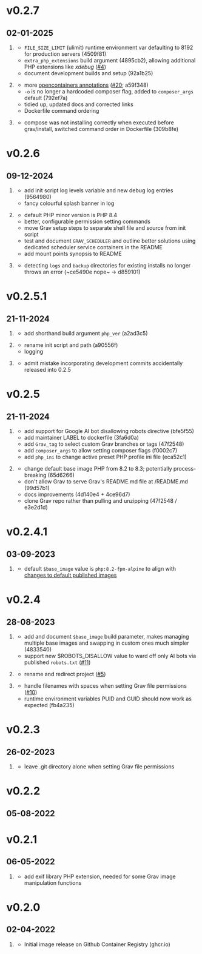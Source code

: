 # v0.2.7
## 02-01-2025

1. [](#new)
    * `FILE_SIZE_LIMIT` (ulimit) runtime environment var defaulting to 8192 for production servers (4509f81)
    * `extra_php_extensions` build argument (4895cb2), allowing additional PHP extensions like _xdebug_ ([#4](https://github.com/hughbris/cadaver/issues/4))
    * document development builds and setup (92a1b25)

2. [](#improved)
    * more [opencontainers annotations](https://github.com/opencontainers/image-spec/blob/main/annotations.md) ([#20](https://github.com/hughbris/cadaver/issues/20); a59f348)
    * `-o` is no longer a hardcoded composer flag, added to `composer_args` default (792ef7a)
    * tidied up, updated docs and corrected links
    * Dockerfile command ordering

3. [](#bugfix)
    * compose was not installing correctly when executed before grav/install, switched command order in Dockerfile (309b8fe)

# v0.2.6
## 09-12-2024

1. [](#new)
    * add init script log levels variable and new debug log entries (9564980)
    * fancy colourful splash banner in log

2. [](#improved)
    * default PHP minor version is PHP 8.4
    * better, configurable permission setting commands
    * move Grav setup steps to separate shell file and source from init script
    * test and document `GRAV_SCHEDULER` and outline better solutions using dedicated scheduler service containers in the README
    * add mount points synopsis to README

3. [](#bugfix)
    * detecting `logs` and `backup` directories for existing installs no longer throws an error (~ce5490e nope~ → d859101)

# v0.2.5.1
## 21-11-2024

1. [](#new)
    * add shorthand build argument `php_ver` (a2ad3c5)

2. [](#improved)
    * rename init script and path (a90556f)
    * logging

3. [](#bugfix)
    * admit mistake incorporating development commits accidentally released into 0.2.5

# v0.2.5
## 21-11-2024

1. [](#new)
    * add support for Google AI bot disallowing robots directive (bfe5f55)
    * add maintainer LABEL to dockerfile (3fa6d0a)
    * add `Grav_tag` to select custom Grav branches or tags (47f2548)
    * add `composer_args` to allow setting composer flags (f0002c7)
    * add `php_ini` to change active preset PHP profile ini file (eca52c1)

2. [](#improved)
    * change default base image PHP from 8.2 to 8.3; potentially process-breaking (65d6266)
    * don't allow Grav to serve Grav's README.md file at /README.md (99d57b1)
    * docs improvements (4d140e4 + 4ce96d7)
    * clone Grav repo rather than pulling and unzipping (47f2548 / e3e2d1d)

# v0.2.4.1
## 03-09-2023

1. [](#improved)
    * default `$base_image` value is `php:8.2-fpm-alpine` to align with [changes to default published images](https://github.com/hughbris/cadaver/discussions/8)

# v0.2.4
## 28-08-2023

1. [](#new)
    * add and document `$base_image` build parameter, makes managing multiple base images and swapping in custom ones much simpler (4833540)
    * support new $ROBOTS_DISALLOW value to ward off only AI bots via published `robots.txt` ([#11](https://github.com/hughbris/cadaver/issues/11))

2. [](#improved)
    * rename and redirect project ([#5](https://github.com/hughbris/cadaver/issues/5))

3. [](#bugfix)
    * handle filenames with spaces when setting Grav file permissions ([#10](https://github.com/hughbris/cadaver/issues/10))
    * runtime environment variables PUID and GUID should now work as expected (fb4a235)

# v0.2.3
## 26-02-2023

1. [](#bugfix)
    * leave .git directory alone when setting Grav file permissions

# v0.2.2
## 05-08-2022

# v0.2.1
## 06-05-2022

1. [](#improved)
    * add exif library PHP extension, needed for some Grav image manipulation functions

# v0.2.0
## 02-04-2022

1. [](#new)
    * Initial image release on Github Container Registry (ghcr.io)
